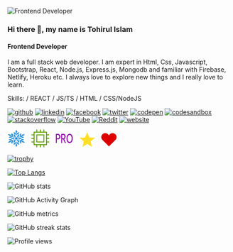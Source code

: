 ![Frontend Developer](https://i.ibb.co/RG80MCd/epv55hgtsfi8csprpj9u.jpg)
### Hi there 👋, my name is Tohirul Islam
#### Frontend Developer


I am a full stack web developer. I am expert in Html, Css, Javascript, Bootstrap, React, Node.js, Express.js, Mongodb and familiar with Firebase, Netlify, Heroku etc. I always love to explore new things and I really love to learn.

Skills: / REACT / JS/TS / HTML / CSS/NodeJS



[<img src='https://cdn.jsdelivr.net/npm/simple-icons@3.0.1/icons/github.svg' alt='github' height='40'>](https://github.com/https://github.com/tohirul)  [<img src='https://cdn.jsdelivr.net/npm/simple-icons@3.0.1/icons/linkedin.svg' alt='linkedin' height='40'>](https://www.linkedin.com/in/https://www.linkedin.com/in/tohirul-islam-9a4666190//)  [<img src='https://cdn.jsdelivr.net/npm/simple-icons@3.0.1/icons/facebook.svg' alt='facebook' height='40'>](https://www.facebook.com/https://www.facebook.com/tohir.islam.noel)  [<img src='https://cdn.jsdelivr.net/npm/simple-icons@3.0.1/icons/twitter.svg' alt='twitter' height='40'>](https://twitter.com/https://twitter.com/tohirulIslamm)  [<img src='https://cdn.jsdelivr.net/npm/simple-icons@3.0.1/icons/codepen.svg' alt='codepen' height='40'>](https://codepen.io/https://codepen.io/tohirul)  [<img src='https://cdn.jsdelivr.net/npm/simple-icons@3.0.1/icons/codesandbox.svg' alt='codesandbox' height='40'>](https://codesandbox.io/u/https://codesandbox.io/u/tohirul)  [<img src='https://cdn.jsdelivr.net/npm/simple-icons@3.0.1/icons/stackoverflow.svg' alt='stackoverflow' height='40'>](https://stackoverflow.com/users/https://stackoverflow.com/users/16414128/tohirul-islam)  [<img src='https://cdn.jsdelivr.net/npm/simple-icons@3.0.1/icons/youtube.svg' alt='YouTube' height='40'>](https://www.youtube.com/channel/https://www.youtube.com/channel/UCrVHUAXmWtwVcRxTGuXYnpg)  [<img src='https://cdn.jsdelivr.net/npm/simple-icons@3.0.1/icons/reddit.svg' alt='Reddit' height='40'>](https://www.reddit.com/user/https://www.reddit.com/user/Internal-Ad-3757)  [<img src='https://cdn.jsdelivr.net/npm/simple-icons@3.0.1/icons/icloud.svg' alt='website' height='40'>](https://tohirulislam.netlify.app/)  

<a href='https://archiveprogram.github.com/'><img src='https://raw.githubusercontent.com/acervenky/animated-github-badges/master/assets/acbadge.gif' width='40' height='40'></a> <a href='https://docs.github.com/en/developers'><img src='https://raw.githubusercontent.com/acervenky/animated-github-badges/master/assets/devbadge.gif' width='40' height='40'></a> <a href='https://github.com/pricing'><img src='https://raw.githubusercontent.com/acervenky/animated-github-badges/master/assets/pro.gif' width='40' height='40'></a> <a href='https://stars.github.com/'><img src='https://raw.githubusercontent.com/acervenky/animated-github-badges/master/assets/starbadge.gif' width='35' height='35'></a> <a href='https://docs.github.com/en/github/supporting-the-open-source-community-with-github-sponsors'><img src='https://raw.githubusercontent.com/acervenky/animated-github-badges/master/assets/sponsorbadge.gif' width='35' height='35'></a> 

[![trophy](https://github-profile-trophy.vercel.app/?username=https://github.com/tohirul)](https://github.com/ryo-ma/github-profile-trophy)

[![Top Langs](https://github-readme-stats.vercel.app/api/top-langs/?username=https://github.com/tohirul)](https://github.com/anuraghazra/github-readme-stats)

![GitHub stats](https://github-readme-stats.vercel.app/api?username=https://github.com/tohirul&show_icons=true&count_private=true)  

![GitHub Activity Graph](https://activity-graph.herokuapp.com/graph?username=https://github.com/tohirul)  

![GitHub metrics](https://metrics.lecoq.io/https://github.com/tohirul)  

![GitHub streak stats](https://github-readme-streak-stats.herokuapp.com/?user=https://github.com/tohirul)  

![Profile views](https://gpvc.arturio.dev/https://github.com/tohirul)  
